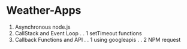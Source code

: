 # Weather-Apps

1. Asynchronous node.js
2.  CallStack and Event Loop
. . 1 setTimeout functions
3.  Callback Functions and API
. . 1 using googleapis
. . 2 NPM request
